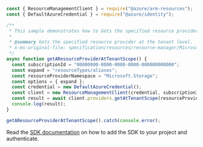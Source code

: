```javascript
const { ResourceManagementClient } = require("@azure/arm-resources");
const { DefaultAzureCredential } = require("@azure/identity");

/**
 * This sample demonstrates how to Gets the specified resource provider at the tenant level.
 *
 * @summary Gets the specified resource provider at the tenant level.
 * x-ms-original-file: specification/resources/resource-manager/Microsoft.Resources/stable/2021-04-01/examples/GetNamedProviderAtTenant.json
 */
async function getAResourceProviderAtTenantScope() {
  const subscriptionId = "00000000-0000-0000-0000-000000000000";
  const expand = "resourceTypes/aliases";
  const resourceProviderNamespace = "Microsoft.Storage";
  const options = { expand };
  const credential = new DefaultAzureCredential();
  const client = new ResourceManagementClient(credential, subscriptionId);
  const result = await client.providers.getAtTenantScope(resourceProviderNamespace, options);
  console.log(result);
}

getAResourceProviderAtTenantScope().catch(console.error);
```

Read the [SDK documentation](https://github.com/Azure/azure-sdk-for-js/blob/%40azure%2Farm-resources_5.0.1/sdk/resources/arm-resources/README.md) on how to add the SDK to your project and authenticate.
